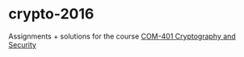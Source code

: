 # crypto-2016
Assignments + solutions for the course [COM-401 Cryptography and Security](http://edu.epfl.ch/coursebook/en/cryptography-and-security-COM-401)